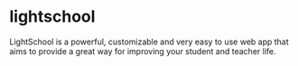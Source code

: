 # lightschool
LightSchool is a powerful, customizable and very easy to use web app that aims to provide a great way for improving your student and teacher life.
